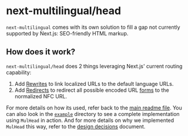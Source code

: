 # next-multilingual/head

`next-multilingual` comes with its own solution to fill a gap not currently supported by Next.js: SEO-friendly HTML markup.

## How does it work?

`next-multilingual/head` does 2 things leveraging Next.js' current routing capability:

1. Add [Rewrites](https://nextjs.org/docs/api-reference/next.config.js/rewrites) to link localized URLs to the default language URLs.
2. Add [Redirects](https://nextjs.org/docs/api-reference/next.config.js/redirects) to redirect all possible encoded URL [forms](https://unicode.org/reports/tr15/) to the normalized NFC URL.

For more details on how its used, refer back to the [main readme file](../../README.md). You can also look in the [`example`](../../example) directory to see a complete implementation using `MulHead` in action. And for more details on why we implemented `MulHead` this way, refer to the [design decisions](../../docs/design-decisions.md) document.